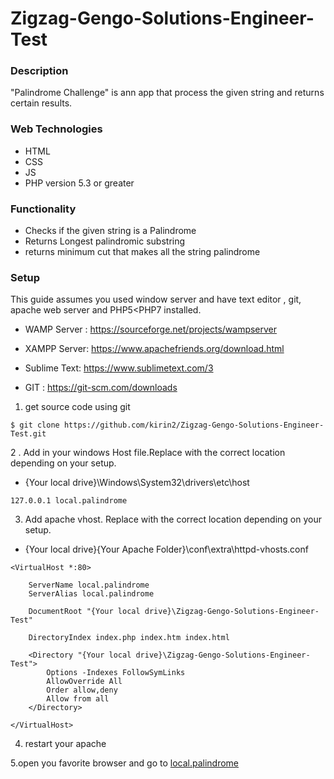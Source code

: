 # Zigzag-Gengo-Solutions-Engineer-Test

### Description ###
"Palindrome Challenge" is ann app that process the given string and returns certain results.

### Web Technologies ###
* HTML
* CSS
* JS
* PHP version 5.3 or greater

### Functionality ###
* Checks if the given string is a Palindrome
* Returns Longest palindromic substring
* returns minimum cut that makes all the string palindrome

### Setup ###

This guide assumes you used window server and  have text editor , git, apache web server and PHP5<PHP7 installed.

- WAMP Server : https://sourceforge.net/projects/wampserver
- XAMPP Server: https://www.apachefriends.org/download.html
- Sublime Text: https://www.sublimetext.com/3

- GIT         : https://git-scm.com/downloads

1. get source code using git

```
$ git clone https://github.com/kirin2/Zigzag-Gengo-Solutions-Engineer-Test.git
```
2 . Add in your windows Host file.Replace with the correct location depending on your setup.
* {Your local drive}\Windows\System32\drivers\etc\host
```
127.0.0.1 local.palindrome
```
3. Add apache vhost. Replace with the correct location depending on your setup.
* {Your local drive}\{Your Apache Folder}\conf\extra\httpd-vhosts.conf
```
<VirtualHost *:80>

	ServerName local.palindrome
	ServerAlias local.palindrome
	
	DocumentRoot "{Your local drive}\Zigzag-Gengo-Solutions-Engineer-Test"
	
	DirectoryIndex index.php index.htm index.html
	
	<Directory "{Your local drive}\Zigzag-Gengo-Solutions-Engineer-Test">
		Options -Indexes FollowSymLinks
		AllowOverride All
		Order allow,deny
		Allow from all
	</Directory>
	
</VirtualHost>
```
4. restart your apache

5.open you favorite browser and go to <a href="http://local.palindrome">local.palindrome</a>





